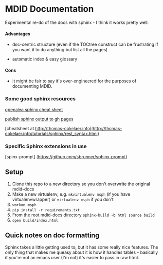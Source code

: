 # MDID Documentation


Experimental re-do of the docs with sphinx - I think it works pretty well.

#### Advantages

* doc-centric structure (even if the TOCtree construct can be frustrating if you want it to do anything but list all the pages)

* automatic index & easy glossary


#### Cons

* It might be fair to say it's over-engineered for the purposes of documenting MDID.


### Some good sphinx resources

[openalea sphinx cheat sheet](http://openalea.gforge.inria.fr/doc/openalea/doc/_build/html/source/sphinx/rest_syntax.html#text-syntax-bold-italic-verbatim-and-special-characters)

[publish sphinx output to gh pages](http://datadesk.latimes.com/posts/2012/01/sphinx-on-github/)

[cheatsheet at http://thomas-cokelaer.info](http://thomas-cokelaer.info/tutorials/sphinx/rest_syntax.html)



### Specific Sphinx extensions in use

[spinx-prompt] (https://github.com/sbrunner/sphinx-prompt)


## Setup

1. Clone this repo to a new directory so you don't overwrite the original mdid-docs
2. Make a new virtualenv, e.g.  ```mkvirtualenv msph``` (if you have virtualenvwrapper) or ```virtualenv msph``` if you don't
3. ```workon msph```
4. ```pip install -r requirements.txt```
5. From the root mdid-docs directory ```sphinx-build -b html source build```
6. ```open build/index.html```

## Quick notes on doc formatting

Sphinx takes a little getting used to, but it has some really nice features. The only thing that makes me queasy about it is how it handles tables - basically if you're not an emacs user (I'm not) it's easier to pass in raw html.



